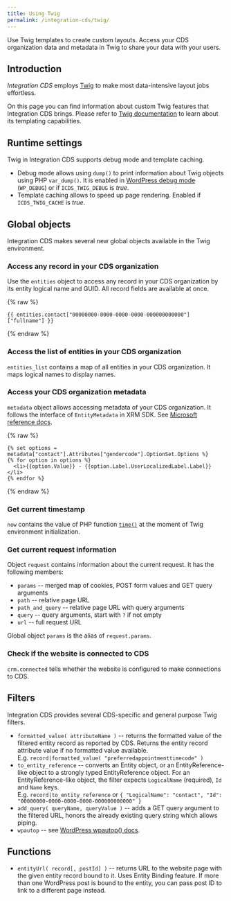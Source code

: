 ```yaml
---
title: Using Twig
permalink: /integration-cds/twig/
---
```


<p class="lead">Use Twig templates to create custom layouts. Access your CDS organization data and metadata in Twig to share your data with your users.</p>

## Introduction

*Integration CDS* employs [Twig](https://twig.symfony.com/) to make most data-intensive layout jobs effortless.

On this page you can find information about custom Twig features that Integration CDS brings. Please refer to [Twig documentation](https://twig.symfony.com/doc/2.x/templates.html) to learn about its templating capabilities.

## Runtime settings

Twig in Integration CDS supports debug mode and template caching.

- Debug mode allows using `dump()` to print information about Twig objects using PHP `var_dump()`. It is enabled in [WordPress debug mode](https://wordpress.org/support/article/debugging-in-wordpress/) (`WP_DEBUG`) or if `ICDS_TWIG_DEBUG` is *true*.
- Template caching allows to speed up page rendering. Enabled if `ICDS_TWIG_CACHE` is *true*.

## Global objects

Integration CDS makes several new global objects available in the Twig environment.

### Access any record in your CDS organization

Use the `entities` object to access any record in your CDS organization by its entity logical name and GUID. All record fields are available at once.

{% raw %}
``` twig
{{ entities.contact["00000000-0000-0000-0000-000000000000"]["fullname"] }}
```
{% endraw %}

### Access the list of entities in your CDS organization

`entities_list` contains a map of all entities in your CDS organization. It maps logical names to display names.

### Access your CDS organization metadata

`metadata` object allows accessing metadata of your CDS organization. It follows the interface of `EntityMetadata` in XRM SDK. See [Microsoft reference docs](https://docs.microsoft.com/en-us/dotnet/api/microsoft.xrm.sdk.metadata.entitymetadata).

{% raw %}
``` twig
{% set options = metadata["contact"].Attributes["gendercode"].OptionSet.Options %}
{% for option in options %}
  <li>{{option.Value}} - {{option.Label.UserLocalizedLabel.Label}}</li>
{% endfor %}
```
{% endraw %}

### Get current timestamp

`now` contains the value of PHP function [`time()`](https://www.php.net/manual/en/function.time.php) at the moment of Twig environment initialization.

### Get current request information

Object `request` contains information about the current request. It has the following members:

- `params` -- merged map of cookies, POST form values and GET query arguments
- `path` -- relative page URL
- `path_and_query` -- relative page URL with query arguments
- `query` -- query arguments, start with `?` if not empty
- `url` -- full request URL

Global object `params` is the alias of `request.params`.

### Check if the website is connected to CDS

`crm.connected` tells whether the website is configured to make connections to CDS.

## Filters

Integration CDS provides several CDS-specific and general purpose Twig filters.

- `formatted_value( attributeName )` -- returns the formatted value of the filtered entity record as reported by CDS. Returns the entity record attribute value if no formatted value available.  
 E.g. `record|formatted_value( "preferredappointmenttimecode" )`
- `to_entity_reference` -- converts an Entity object, or an EntityReference-like object to a strongly typed EntityReference object. For an EntityReference-like object, the filter expects `LogicalName` (required), `Id` and `Name` keys.  
 E.g. `record|to_entity_reference` or `{ "LogicalName": "contact", "Id": "00000000-0000-0000-0000-000000000000" }`
- `add_query( queryName, queryValue )` -- adds a GET query argument to the filtered URL, honors the already existing query string which allows piping.
- `wpautop` -- see [WordPress wpautop() docs](https://developer.wordpress.org/reference/functions/wpautop/).

## Functions

- `entityUrl( record[, postId] )` -- returns URL to the website page with the given entity record bound to it. Uses Entity Binding feature. If more than one WordPress post is bound to the entity, you can pass post ID to link to a different page instead.
